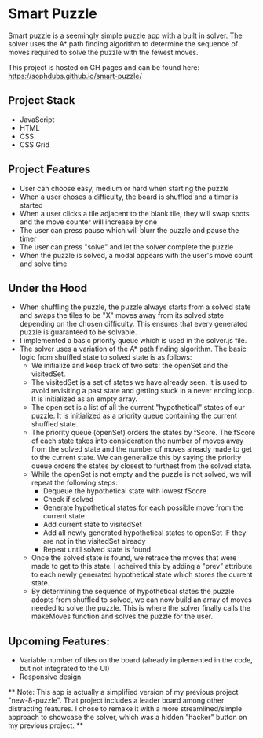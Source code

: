 # Smart Puzzle

Smart puzzle is a seemingly simple puzzle app with a built in solver. The solver uses the A* path finding algorithm to determine the sequence of moves required to solve the puzzle with the fewest moves. 

This project is hosted on GH pages and can be found here:   
https://sophdubs.github.io/smart-puzzle/

## Project Stack
- JavaScript
- HTML
- CSS
- CSS Grid

## Project Features
- User can choose easy, medium or hard when starting the puzzle
- When a user choses a difficulty, the board is shuffled and a timer is started
- When a user clicks a tile adjacent to the blank tile, they will swap spots and the move counter will increase by one
- The user can press pause which will blurr the puzzle and pause the timer
- The user can press "solve" and let the solver complete the puzzle
- When the puzzle is solved, a modal appears with the user's move count and solve time

## Under the Hood
- When shuffling the puzzle, the puzzle always starts from a solved state and swaps the tiles to be "X" moves away from its solved state depending on the chosen difficulty. This ensures that every generated puzzle is guaranteed to be solvable. 
- I implemented a basic priority queue which is used in the solver.js file.
- The solver uses a variation of the A* path finding algorithm. The basic logic from shuffled state to solved state is as follows:
  * We initialize and keep track of two sets: the openSet and the visitedSet. 
  * The visitedSet is a set of states we have already seen. It is used to avoid revisiting a past state and getting stuck in a never ending loop. It is initialized as an empty array.
  * The open set is a list of all the current "hypothetical" states of our puzzle. It is initialized as a priority queue containing the current shuffled state. 
  * The priority queue (openSet) orders the states by fScore. The fScore of each state takes into consideration the number of moves away from the solved state and the number of moves already made to get to the current state. We can generalize this by saying the priority queue orders the states by closest to furthest from the solved state. 
  * While the openSet is not empty and the puzzle is not solved, we will repeat the following steps:
    * Dequeue the hypothetical state with lowest fScore
    * Check if solved 
    * Generate hypothetical states for each possible move from the current state 
    * Add current state to visitedSet
    * Add all newly generated hypothetical states to openSet IF they are not in the visitedSet already
    * Repeat until solved state is found
  * Once the solved state is found, we retrace the moves that were made to get to this state. I acheived this by adding a "prev" attribute to each newly generated hypothetical state which stores the current state.
  * By determining the sequence of hypothetical states the puzzle adopts from shuffled to solved, we can now build an array of moves needed to solve the puzzle. This is where the solver finally calls the makeMoves function and solves the puzzle for the user.

## Upcoming Features:
- Variable number of tiles on the board (already implemented in the code, but not integrated to the UI)
- Responsive design

** Note: This app is actually a simplified version of my previous project "new-8-puzzle". That project includes a leader board among other distracting features. I chose to remake it with a more streamlined/simple approach to showcase the solver, which was a hidden "hacker" button on my previous project. **